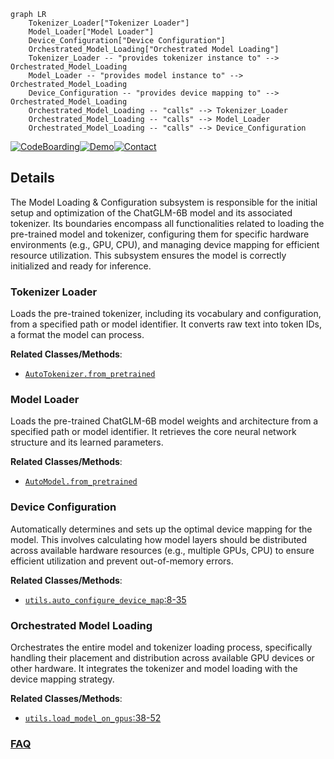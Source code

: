 ```mermaid
graph LR
    Tokenizer_Loader["Tokenizer Loader"]
    Model_Loader["Model Loader"]
    Device_Configuration["Device Configuration"]
    Orchestrated_Model_Loading["Orchestrated Model Loading"]
    Tokenizer_Loader -- "provides tokenizer instance to" --> Orchestrated_Model_Loading
    Model_Loader -- "provides model instance to" --> Orchestrated_Model_Loading
    Device_Configuration -- "provides device mapping to" --> Orchestrated_Model_Loading
    Orchestrated_Model_Loading -- "calls" --> Tokenizer_Loader
    Orchestrated_Model_Loading -- "calls" --> Model_Loader
    Orchestrated_Model_Loading -- "calls" --> Device_Configuration
```

[![CodeBoarding](https://img.shields.io/badge/Generated%20by-CodeBoarding-9cf?style=flat-square)](https://github.com/CodeBoarding/GeneratedOnBoardings)[![Demo](https://img.shields.io/badge/Try%20our-Demo-blue?style=flat-square)](https://www.codeboarding.org/demo)[![Contact](https://img.shields.io/badge/Contact%20us%20-%20contact@codeboarding.org-lightgrey?style=flat-square)](mailto:contact@codeboarding.org)

## Details

The Model Loading & Configuration subsystem is responsible for the initial setup and optimization of the ChatGLM-6B model and its associated tokenizer. Its boundaries encompass all functionalities related to loading the pre-trained model and tokenizer, configuring them for specific hardware environments (e.g., GPU, CPU), and managing device mapping for efficient resource utilization. This subsystem ensures the model is correctly initialized and ready for inference.

### Tokenizer Loader
Loads the pre-trained tokenizer, including its vocabulary and configuration, from a specified path or model identifier. It converts raw text into token IDs, a format the model can process.


**Related Classes/Methods**:

- <a href="https://github.com/zai-org/ChatGLM-6B/blob/main/api.py" target="_blank" rel="noopener noreferrer">`AutoTokenizer.from_pretrained`</a>


### Model Loader
Loads the pre-trained ChatGLM-6B model weights and architecture from a specified path or model identifier. It retrieves the core neural network structure and its learned parameters.


**Related Classes/Methods**:

- <a href="https://github.com/zai-org/ChatGLM-6B/blob/main/api.py" target="_blank" rel="noopener noreferrer">`AutoModel.from_pretrained`</a>


### Device Configuration
Automatically determines and sets up the optimal device mapping for the model. This involves calculating how model layers should be distributed across available hardware resources (e.g., multiple GPUs, CPU) to ensure efficient utilization and prevent out-of-memory errors.


**Related Classes/Methods**:

- <a href="https://github.com/zai-org/ChatGLM-6B/blob/main/utils.py#L8-L35" target="_blank" rel="noopener noreferrer">`utils.auto_configure_device_map`:8-35</a>


### Orchestrated Model Loading
Orchestrates the entire model and tokenizer loading process, specifically handling their placement and distribution across available GPU devices or other hardware. It integrates the tokenizer and model loading with the device mapping strategy.


**Related Classes/Methods**:

- <a href="https://github.com/zai-org/ChatGLM-6B/blob/main/utils.py#L38-L52" target="_blank" rel="noopener noreferrer">`utils.load_model_on_gpus`:38-52</a>




### [FAQ](https://github.com/CodeBoarding/GeneratedOnBoardings/tree/main?tab=readme-ov-file#faq)